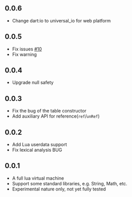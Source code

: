 ## 0.0.6

* Change dart:io to universal_io for web platform

## 0.0.5
* Fix issues [#10](https://github.com/arcticfox1919/LuaDardo/issues/10)
* Fix warning

## 0.0.4
* Upgrade null safety

## 0.0.3
* Fix the bug of the table constructor
* Add auxiliary API for reference(`ref`/`unRef`)

## 0.0.2
* Add Lua userdata support
* Fix lexical analysis BUG

## 0.0.1
* A full lua virtual machine
* Support some standard libraries, e.g. String, Math, etc.
* Experimental nature only, not yet fully tested